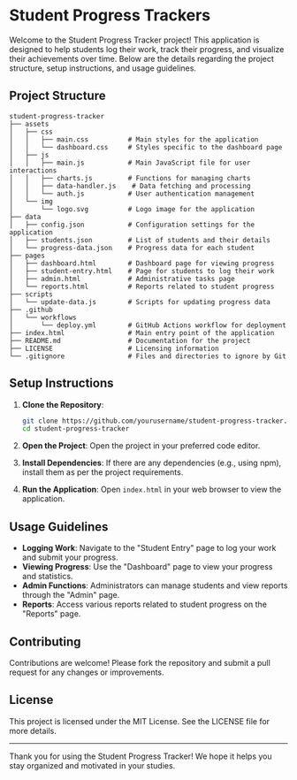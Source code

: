# Student Progress Trackers

Welcome to the Student Progress Tracker project! This application is designed to help students log their work, track their progress, and visualize their achievements over time. Below are the details regarding the project structure, setup instructions, and usage guidelines.

## Project Structure

```
student-progress-tracker
├── assets
│   ├── css
│   │   ├── main.css          # Main styles for the application
│   │   └── dashboard.css     # Styles specific to the dashboard page
│   ├── js
│   │   ├── main.js           # Main JavaScript file for user interactions
│   │   ├── charts.js         # Functions for managing charts
│   │   ├── data-handler.js    # Data fetching and processing
│   │   └── auth.js           # User authentication management
│   └── img
│       └── logo.svg          # Logo image for the application
├── data
│   ├── config.json           # Configuration settings for the application
│   ├── students.json         # List of students and their details
│   └── progress-data.json    # Progress data for each student
├── pages
│   ├── dashboard.html        # Dashboard page for viewing progress
│   ├── student-entry.html    # Page for students to log their work
│   ├── admin.html            # Administrative tasks page
│   └── reports.html          # Reports related to student progress
├── scripts
│   └── update-data.js        # Scripts for updating progress data
├── .github
│   └── workflows
│       └── deploy.yml        # GitHub Actions workflow for deployment
├── index.html                # Main entry point of the application
├── README.md                 # Documentation for the project
├── LICENSE                   # Licensing information
└── .gitignore                # Files and directories to ignore by Git
```

## Setup Instructions

1. **Clone the Repository**: 
   ```bash
   git clone https://github.com/yourusername/student-progress-tracker.git
   cd student-progress-tracker
   ```

2. **Open the Project**: Open the project in your preferred code editor.

3. **Install Dependencies**: If there are any dependencies (e.g., using npm), install them as per the project requirements.

4. **Run the Application**: Open `index.html` in your web browser to view the application.

## Usage Guidelines

- **Logging Work**: Navigate to the "Student Entry" page to log your work and submit your progress.
- **Viewing Progress**: Use the "Dashboard" page to view your progress and statistics.
- **Admin Functions**: Administrators can manage students and view reports through the "Admin" page.
- **Reports**: Access various reports related to student progress on the "Reports" page.

## Contributing

Contributions are welcome! Please fork the repository and submit a pull request for any changes or improvements.

## License

This project is licensed under the MIT License. See the LICENSE file for more details.

---

Thank you for using the Student Progress Tracker! We hope it helps you stay organized and motivated in your studies.

